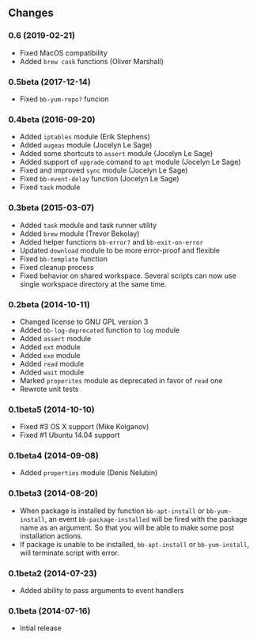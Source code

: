 Changes
-------

### 0.6 (2019-02-21)

*   Fixed MacOS compatibility
*   Added `brew cask` functions (Oliver Marshall)

### 0.5beta (2017-12-14)

*   Fixed `bb-yum-repo?` funcion

### 0.4beta (2016-09-20)

*   Added `iptables` module (Erik Stephens)
*   Added `augeas` module (Jocelyn Le Sage)
*   Added some shortcuts to `assert` module (Jocelyn Le Sage)
*   Added support of `upgrade` comand to `apt` module (Jocelyn Le Sage)
*   Fixed and improved `sync` module (Jocelyn Le Sage)
*   Fixed `bb-event-delay` function (Jocelyn Le Sage)
*   Fixed `task` module


### 0.3beta (2015-03-07)

*   Added `task` module and task runner utility
*   Added `brew` module (Trevor Bekolay)
*   Added helper functions `bb-error?` and `bb-exit-on-error`
*   Updated `download` module to be more error-proof and flexible
*   Fixed `bb-template` function
*   Fixed cleanup process
*   Fixed behavior on shared workspace.  Several scripts can now use single
    workspace directory at the same time.


### 0.2beta (2014-10-11)

*   Changed license to GNU GPL version 3
*   Added `bb-log-deprecated` function to `log` module
*   Added `assert` module
*   Added `ext` module
*   Added `exe` module
*   Added `read` module
*   Added `wait` module
*   Marked `properites` module as deprecated in favor of `read` one
*   Rewrote unit tests


### 0.1beta5 (2014-10-10)

*   Fixed #3 OS X support (Mike Kolganov)
*   Fixed #1 Ubuntu 14.04 support


### 0.1beta4 (2014-09-08)

*   Added `properties` module (Denis Nelubin)


### 0.1beta3 (2014-08-20)

*   When package is installed by function `bb-apt-install` or `bb-yum-install`,
    an event `bb-package-installed` will be fired with the package name as
    an argument.  So that you will be able to make some post installation
    actions.
*   If package is unable to be installed, `bb-apt-install` or `bb-yum-install`,
    will terminate script with error.


### 0.1beta2 (2014-07-23)

*   Added ability to pass arguments to event handlers


### 0.1beta (2014-07-16)

*   Intial release
